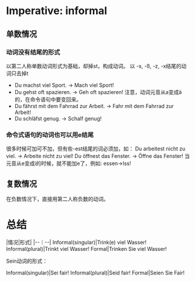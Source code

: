 # Imperative: informal
## 单数情况
### 动词没有结尾的形式
以第二人称单数动词形式为基础，却掉st，构成动词。
以 -s, -ß, -z, -x结尾的动词只去掉t
- Du machst viel Sport. -> Mach viel Sport!
- Du gehst oft spazieren. -> Geh oft spazieren!
注意，动词元音从a变成ä的，在命令语句中要变回来。
- Du fährst mit dem Fahrrad zur Arbeit. -> Fahr mit dem Fahrrad zur Arbeit!
- Du schläfst genug. -> Schalf genug!
### 命令式语句的动词也可以用e结尾
很多时候可加可不加，但有些-est结尾的词必须加，如：
Du arbeitest nicht zu viel. -> Arbeite nicht zu viel!
Du öffnest das Fenster. -> Öffne das Fenster!
当元音从e变成i的时候，就不能加e了，例如:
essen->Iss!

## 复数情况
在负数情况下，直接用第二人称负数的动词。

# 总结
|情况|形式|
|--｜--|
Informal(singular)|Trink(e) viel Wasser!
Informal(plural)|Trinkt viel Wasser!
Formal|Trinken Sie viel Wasser!

Sein动词的形式：

Informal(singular)|Sei fair!
Informal(plural)|Seid fair!
Formal|Seien Sie Fair!
